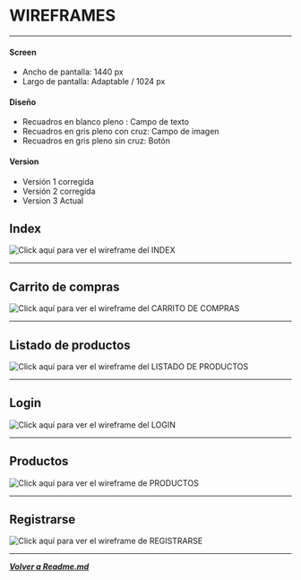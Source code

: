 # WIREFRAMES
----------------------

#### Screen

- Ancho de pantalla: 1440 px
- Largo de pantalla: Adaptable / 1024 px

#### Diseño

- Recuadros en blanco pleno       : Campo de texto
- Recuadros en gris pleno con cruz: Campo de imagen
- Recuadros en gris pleno sin cruz: Botón

#### Version

- Versión 1 corregida
- Versión 2 corregida
- Version 3 Actual

## Index

![Click aquí para ver el wireframe del INDEX](https://raw.githubusercontent.com/SebastianRaiquenParisi/proyectoIntegradorEquipo12/main/wireframe_img/wireframe%20indexV3.jpg)

----------------------

## Carrito de compras

![Click aquí para ver el wireframe del CARRITO DE COMPRAS](https://raw.githubusercontent.com/SebastianRaiquenParisi/proyectoIntegradorEquipo12/main/wireframe_img/wireframe%20carritoDeComprasV3.jpg)

-------------------

## Listado de productos

![Click aquí para ver el wireframe del LISTADO DE PRODUCTOS](https://raw.githubusercontent.com/SebastianRaiquenParisi/proyectoIntegradorEquipo12/main/wireframe_img/wireframe%20listadoProductosV3.2.jpg)

-------------

## Login

![Click aquí para ver el wireframe del LOGIN](https://raw.githubusercontent.com/SebastianRaiquenParisi/proyectoIntegradorEquipo12/main/wireframe_img/wireframe%20logInV3.jpg)

----

## Productos

![Click aquí para ver el wireframe de PRODUCTOS](https://raw.githubusercontent.com/SebastianRaiquenParisi/proyectoIntegradorEquipo12/main/wireframe_img/wireframe%20productoV3.jpg)

-----

## Registrarse

![Click aquí para ver el wireframe de REGISTRARSE](https://raw.githubusercontent.com/SebastianRaiquenParisi/proyectoIntegradorEquipo12/main/wireframe_img/wireframe%20registraseV3.jpg)


---

[***Volver a Readme.md***](../README.md)
